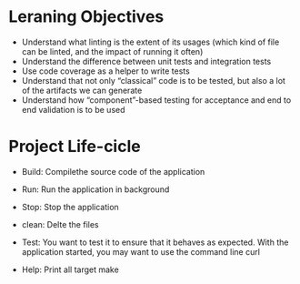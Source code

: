 # Leraning Objectives

* Understand what linting is the extent of its usages (which kind of file can be linted, and the impact of running it often)
* Understand the difference between unit tests and integration tests
* Use code coverage as a helper to write tests
* Understand that not only “classical” code is to be tested, but also a lot of the artifacts we can generate
* Understand how “component”-based testing for acceptance and end to end validation is to be used

# Project Life-cicle

* Build: Compilethe source code of the application

* Run: Run the application in background

* Stop: Stop the application

* clean: Delte the files

* Test: You want to test it to ensure that it behaves as expected. With the application started, you may want to use the command line curl

* Help: Print all target make